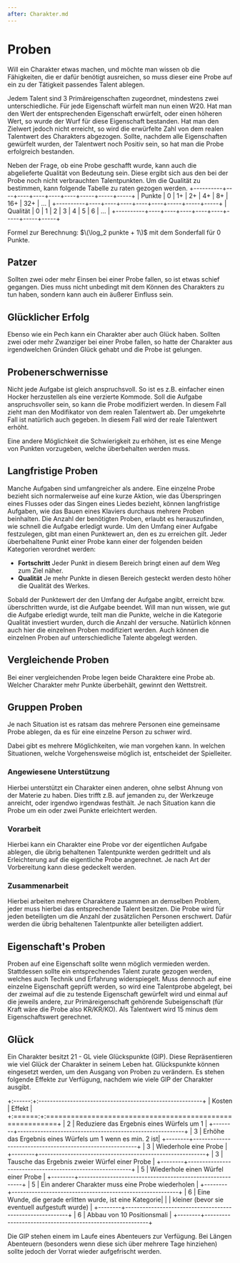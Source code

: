```yaml
---
after: Charakter.md
---
```

# Proben

Will ein Charakter etwas machen, und möchte man wissen ob die Fähigkeiten, die
er dafür benötigt ausreichen, so muss dieser eine Probe auf ein zu der Tätigkeit
passendes Talent ablegen.

Jedem Talent sind 3 Primäreigenschaften zugeordnet, mindestens zwei
unterschiedliche. Für jede Eigenschaft würfelt man nun einen W20. Hat man den
Wert der entsprechenden Eigenschaft erwürfelt, oder einen höheren Wert, so wurde
der Wurf für diese Eigenschaft bestanden. Hat man den Zielwert jedoch nicht
erreicht, so wird die erwürfelte Zahl von dem realen Talentwert des Charakters
abgezogen. Sollte, nachdem alle Eigenschaften gewürfelt wurden, der Talentwert
noch Positiv sein, so hat man die Probe erfolgreich bestanden.

Neben der Frage, ob eine Probe geschafft wurde, kann auch die abgelieferte
Qualität von Bedeutung sein. Diese ergibt sich aus den bei der Probe noch nicht
verbrauchten Talentpunkten. Um die Qualität zu bestimmen, kann folgende Tabelle
zu raten gezogen werden. +----------+----+----+----+----+----+-----+-----+-----+
| Punkte | 0 | 1+ | 2+ | 4+ | 8+ | 16+ | 32+ | ... |
+----------+----+----+----+----+----+-----+-----+-----+ | Qualität | 0 | 1 | 2 |
3 | 4 | 5 | 6 | ... | +----------+----+----+----+----+----+-----+-----+-----+

Formel zur Berechnung: $\(\log_2 punkte + 1\)$ mit dem Sonderfall für 0 Punkte. 

## Patzer

Sollten zwei oder mehr Einsen bei einer Probe fallen, so ist etwas schief
gegangen. Dies muss nicht unbedingt mit dem Können des Charakters zu tun haben,
sondern kann auch ein äußerer Einfluss sein.

## Glücklicher Erfolg

Ebenso wie ein Pech kann ein Charakter aber auch Glück haben. Sollten zwei oder
mehr Zwanziger bei einer Probe fallen, so hatte der Charakter aus irgendwelchen
Gründen Glück gehabt und die Probe ist gelungen.

## Probenerschwernisse

Nicht jede Aufgabe ist gleich anspruchsvoll. So ist es z.B. einfacher einen
Hocker herzustellen als eine verzierte Kommode. Soll die Aufgabe anspruchsvoller
sein, so kann die Probe modifiziert werden. In diesem Fall zieht man den
Modifikator von dem realen Talentwert ab. Der umgekehrte Fall ist natürlich auch
gegeben. In diesem Fall wird der reale Talentwert erhöht.

Eine andere Möglichkeit die Schwierigkeit zu erhöhen, ist es eine Menge von
Punkten vorzugeben, welche überbehalten werden muss.

## Langfristige Proben

Manche Aufgaben sind umfangreicher als andere. Eine einzelne Probe bezieht sich
normalerweise auf eine kurze Aktion, wie das Überspringen eines Flusses oder das
Singen eines Liedes bezieht, können langfristige Aufgaben, wie das Bauen eines
Klaviers durchaus mehrere Proben beinhalten. Die Anzahl der benötigten Proben,
erlaubt es herauszufinden, wie schnell die Aufgabe erledigt wurde. Um den Umfang
einer Aufgabe festzulegen, gibt man einen Punktewert an, den es zu erreichen
gilt. Jeder überbehaltene Punkt einer Probe kann einer der folgenden beiden
Kategorien verordnet werden:

 + **Fortschritt** 
   Jeder Punkt in diesem Bereich bringt einen auf dem Weg zum Ziel näher.
 + **Qualität**
   Je mehr Punkte in diesen Bereich gesteckt werden desto höher die Qualität des Werkes.
   
Sobald der Punktewert der den Umfang der Aufgabe angibt, erreicht bzw.
überschritten wurde, ist die Aufgabe beendet. Will man nun wissen, wie gut die
Aufgabe erledigt wurde, teilt man die Punkte, welche in die Kategorie Qualität
investiert wurden, durch die Anzahl der versuche. Natürlich können auch hier die
einzelnen Proben modifiziert werden. Auch können die einzelnen Proben auf
unterschiedliche Talente abgelegt werden.

## Vergleichende Proben
Bei einer vergleichenden Probe legen beide Charaktere eine Probe ab. Welcher
Charakter mehr Punkte überbehält, gewinnt den Wettstreit.

## Gruppen Proben

Je nach Situation ist es ratsam das mehrere Personen eine gemeinsame Probe
ablegen, da es für eine einzelne Person zu schwer wird.

Dabei gibt es mehrere Möglichkeiten, wie man vorgehen kann. In welchen
Situationen, welche Vorgehensweise möglich ist, entscheidet der Spielleiter.

### Angewiesene Unterstützung
Hierbei unterstützt ein Charakter einen anderen, ohne selbst Ahnung von der
Materie zu haben. Dies trifft z.B. auf jemanden zu, der Werkzeuge anreicht, oder
irgendwo irgendwas festhält. Je nach Situation kann die Probe um ein oder zwei
Punkte erleichtert werden.

### Vorarbeit
Hierbei kann ein Charakter eine Probe vor der eigentlichen Aufgabe ablegen, die
übrig behaltenen Talentpunkte werden gedrittelt und als Erleichterung auf die
eigentliche Probe angerechnet. Je nach Art der Vorbereitung kann diese gedeckelt
werden.

### Zusammenarbeit
Hierbei arbeiten mehrere Charaktere zusammen an demselben Problem, jeder muss
hierbei das entsprechende Talent besitzen. Die Probe wird für jeden beteiligten
um die Anzahl der zusätzlichen Personen erschwert. Dafür werden die übrig
behaltenen Talentpunkte aller beteiligten addiert.

## Eigenschaft's Proben
Proben auf eine Eigenschaft sollte wenn möglich vermieden werden. Stattdessen
sollte ein entsprechendes Talent zurate gezogen werden, welches auch Technik und
Erfahrung widerspiegelt. Muss dennoch auf eine einzelne Eigenschaft geprüft
werden, so wird eine Talentprobe abgelegt, bei der zweimal auf die zu testende
Eigenschaft gewürfelt wird und einmal auf die jeweils andere, zur
Primäreigenschaft gehörende Subeigenschaft (für Kraft wäre die Probe also
KR/KR/KO). Als Talentwert wird 15 minus dem Eigenschaftswert gerechnet.

##  Glück

Ein Charakter besitzt 21 - GL viele Glückspunkte (GlP). Diese Repräsentieren wie
viel Glück der Charakter in seinem Leben hat. Glückspunkte können eingesetzt
werden, um den Ausgang von Proben zu verändern. Es stehen folgende Effekte zur
Verfügung, nachdem wie viele GlP der Charakter ausgibt.

+:------:+:---------------------------------------------------------+
| Kosten | Effekt                                                   |
+:======:+:=========================================================+
| 2      | Reduziere das Ergebnis eines Würfels um 1                |
+--------+----------------------------------------------------------+
| 3      | Erhöhe das Ergebnis eines Würfels um 1 wenn es min. 2 ist|
+--------+----------------------------------------------------------+
| 3      | Wiederhole eine Probe                                    |
+--------+----------------------------------------------------------+
| 3      | Tausche das Ergebnis zweier Würfel einer Probe           |
+--------+----------------------------------------------------------+
| 5      | Wiederhole einen Würfel einer Probe                      |
+--------+----------------------------------------------------------+
| 5      | Ein anderer Charakter muss eine Probe wiederholen        |
+--------+----------------------------------------------------------+
| 6      | Eine Wunde, die gerade erlitten wurde, ist eine Kategorie|
|        | kleiner (bevor sie eventuell aufgestuft wurde)           |
+--------+----------------------------------------------------------+
| 6      | Abbau von 10 Positionsmali                               |
+--------+----------------------------------------------------------+

Die GlP stehen einem im Laufe eines Abenteuers zur Verfügung. Bei Längen
Abenteuern (besonders wenn diese sich über mehrere Tage hinziehen) sollte jedoch
der Vorrat wieder aufgefrischt werden.
